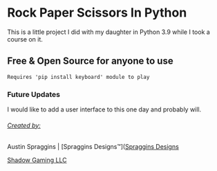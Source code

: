 # Rock Paper Scissors In Python
This is a little project I did with my daughter in Python 3.9 while I took a course on it. 
## Free & Open Source for anyone to use
`Requires 'pip install keyboard' module to play`

### Future Updates

I would like to add a user interface to this one day and probably will. 

###### <u>Created by:</u>

Austin Spraggins | [Spraggins Designs™]([Spraggins Designs](https://www.spragginsdesigns.com/) 

 [Shadow Gaming LLC](https://www.youtube.com/c/shadowgaming99)
